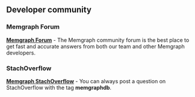 ## Developer community

### Memgraph Forum

**[Memgraph Forum](https://discourse.memgraph.com/)** - The Memgraph community forum is the best place to get fast and accurate answers from both our team and other Memgraph developers.

### StachOverflow

**[Memgraph StachOverflow](https://stackoverflow.com/questions/tagged/memgraphdb)** - You can always post a question on StachOverflow with the tag **memgraphdb**.
